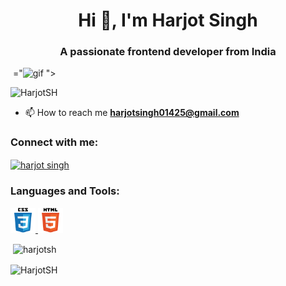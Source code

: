 
<h1 align="center">Hi 👋, I'm Harjot Singh</h1>
<h3 align="center">A passionate frontend developer from India</h3>

<img>  ="![gif](https://github.com/HarjotSH/HarjotSH/assets/131196872/9177b345-3da0-49f3-88da-054690943324)
">
<p align="left"> <img src="https://komarev.com/ghpvc/?username=harjotsh&label=Profile%20views&color=0e75b6&style=flat" alt="HarjotSH" /> </p>

- 📫 How to reach me **harjotsingh01425@gmail.com**

<h3 align="left">Connect with me:</h3>
<p align="left">
<a href="https://linkedin.com/in/Harjotingh" target="blank"><img align="center" src="https://raw.githubusercontent.com/rahuldkjain/github-profile-readme-generator/master/src/images/icons/Social/linked-in-alt.svg" alt="harjot singh" height="30" width="40" /></a>
</p>

<h3 align="left">Languages and Tools:</h3>
<p align="left"> <a href="https://www.w3schools.com/css/" target="_blank" rel="noreferrer"> <img src="https://raw.githubusercontent.com/devicons/devicon/master/icons/css3/css3-original-wordmark.svg" alt="css3" width="40" height="40"/> </a> <a href="https://www.w3.org/html/" target="_blank" rel="noreferrer"> <img src="https://raw.githubusercontent.com/devicons/devicon/master/icons/html5/html5-original-wordmark.svg" alt="html5" width="40" height="40"/> </a> </p>

<p>&nbsp;<img align="center" src="https://github-readme-stats.vercel.app/api?username=harjotsh&show_icons=true&locale=en" alt="harjotsh" /></p>

<p><img align="center" src="https://github-readme-streak-stats.herokuapp.com/?user=harjotsh&" alt="HarjotSH" /></p>
